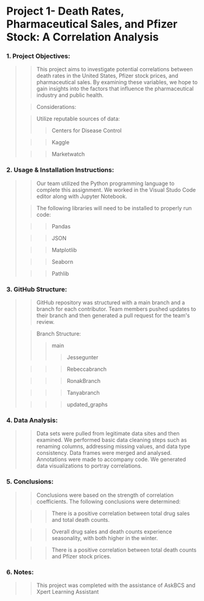 # Project 1- Death Rates, Pharmaceutical Sales, and Pfizer Stock: A Correlation Analysis
>
### 1. Project Objectives:
>
>>This project aims to investigate potential correlations between death rates in the United States, Pfizer stock prices, and pharmaceutical sales. By examining these variables, we hope to gain insights into the factors that influence the pharmaceutical industry and public health. 
>
>> Considerations:
>
>> Utilize reputable sources of data:
>>>Centers for Disease Control
>
>>>Kaggle
>
>>>Marketwatch
>
### 2. Usage & Installation Instructions:
>
>>Our team utilized the Python programming language to complete this assignment. We worked in the Visual Studo Code editor along with Jupyter Notebook. 
>
>>The following libraries will need to be installed to properly run code: 
>
>>>Pandas
>
>>>JSON
>
>>>Matplotlib
>
>>>Seaborn
>
>>>Pathlib
>
### 3. GitHub Structure:
>
>>GitHub repository was structured with a main branch and a branch for each contributor. Team members pushed updates to their branch and then generated a pull request for the team's review.
>
>>Branch Structure:
>>>main
>>>>Jessegunter
>
>>>>Rebeccabranch
>
>>>>RonakBranch
>
>>>>Tanyabranch
>
>>>>updated_graphs

### 4. Data Analysis:
>
>>Data sets were pulled from legitimate data sites and then examined. We performed basic data cleaning steps such as renaming columns, addressing missing values, and data type consistency. Data frames were merged and analysed. Annotations were made to accompany code. We generated data visualizations to portray correlations. 
### 5. Conclusions:
>
>>Conclusions were based on the strength of correlation coefficients. The following conclusions were determined:
>
>>>There is a positive correlation between total drug sales and total death counts.
>
>>>Overall drug sales and death counts experience seasonality, with both higher in the winter.
>
>>>There is a positive correlation between total death counts and Pfizer stock prices.

### 6. Notes:
>
>>This project was completed with the assistance of AskBCS and Xpert Learning Assistant



